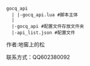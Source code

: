     gocq_api
      | |-gocq_api.lua #脚本主体
      |
      |-gocq_api #配置文件存放文件夹
      |-api_list.json #配置文件

作者:地窖上的松

联系方式：QQ602380092
